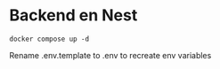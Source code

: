 # Backend en Nest

```
docker compose up -d
```

Rename .env.template to .env to recreate env variables

